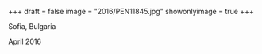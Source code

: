 +++
draft = false
image = "2016/PEN11845.jpg"
showonlyimage = true
+++

Sofia, Bulgaria

April 2016
<!--more-->
